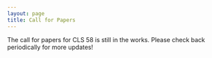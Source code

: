 ```yaml
---
layout: page
title: Call for Papers
---
```


The call for papers for CLS 58 is still in the works. Please check back periodically for more updates! 
